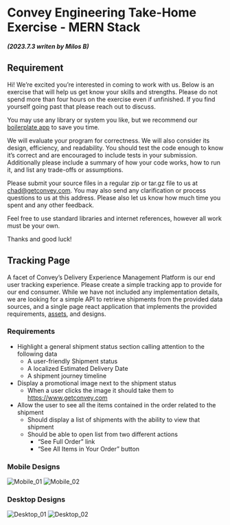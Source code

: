 # Convey Engineering Take-Home Exercise - MERN Stack

***(2023.7.3 writen by Milos B)***

## Requirement

Hi! We’re excited you’re interested in coming to work with us. Below is an exercise that will help us get know your skills and strengths. Please do not spend more than four hours on the exercise even if unfinished. If you find yourself going past that please reach out to discuss.

You may use any library or system you like, but we recommend our [boilerplate app](https://github.com/getconvey/interview-boilerplates/tree/master/node-react) to save you time.

We will evaluate your program for correctness. We will also consider its design, efficiency, and readability. You should test the code enough to know it’s correct and are encouraged to include tests in your submission. Additionally please include a summary of how your code works, how to run it, and list any trade-offs or assumptions.

Please submit your source files in a regular zip or tar.gz file to us at chad@getconvey.com. You may also send any clarification or process questions to us at this address. Please also let us know how much time you spent and any other feedback.

Feel free to use standard libraries and internet references, however all work must be your own.

Thanks and good luck!


## Tracking Page
A facet of Convey’s Delivery Experience Management Platform is our end user tracking experience. Please create a simple tracking app to provide for our end consumer. While we have not included any implementation details, we are looking for a simple API to retrieve shipments from the provided data sources, and a single page react application that implements the provided requirements, [assets](https://drive.google.com/file/d/17FDspuKGNOst6WxuriCMAVrPcRMvwxrL/view?usp=sharing), and designs.

### Requirements

- Highlight a general shipment status section calling attention to the following data
	- A user-friendly Shipment status
	- A localized Estimated Delivery Date
	- A shipment journey timeline
- Display a promotional image next to the shipment status
	- When a user clicks the image it should take them to https://www.getconvey.com
- Allow the user to see all the items contained in the order related to the shipment
	- Should display a list of shipments with the ability to view that shipment
	- Should be able to open list from two different actions
		- “See Full Order” link
		- “See All Items in Your Order” button

### Mobile Designs
![Mobile_01](https://user-images.githubusercontent.com/3833164/99621609-f8050a80-29ed-11eb-8240-016177acc8df.png)
![Mobile_02](https://user-images.githubusercontent.com/3833164/99621607-f76c7400-29ed-11eb-95e3-9110bd721a0a.png)

### Desktop Designs
![Desktop_01](https://user-images.githubusercontent.com/3833164/99621614-fa676480-29ed-11eb-9c5f-1cac51ff6c46.png)
![Desktop_02](https://user-images.githubusercontent.com/3833164/99621610-f9cece00-29ed-11eb-98c9-fac1d4f6d986.png)